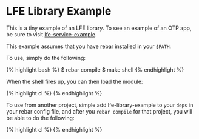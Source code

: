 # LFE Library Example

This is a tiny example of an LFE library. To see an example of an OTP app, be
sure to visit
<a href="https://github.com/lfe/lfe-service-example">lfe-service-example</a>.

This example assumes that you have
<a href="https://github.com/rebar/rebar">rebar</a> installed in your `$PATH`.

To use, simply do the following:

{% highlight bash %}
    $ rebar compile
    $ make shell
{% endhighlight %}

When the shell fires up, you can then load the module:

{% highlight cl %}
{% endhighlight %}

To use from another project, simple add lfe-library-example to your `deps` in
your rebar config file, and after you `rebar compile` for that project, you
will be able to do the following:

{% highlight cl %}
{% endhighlight %}

